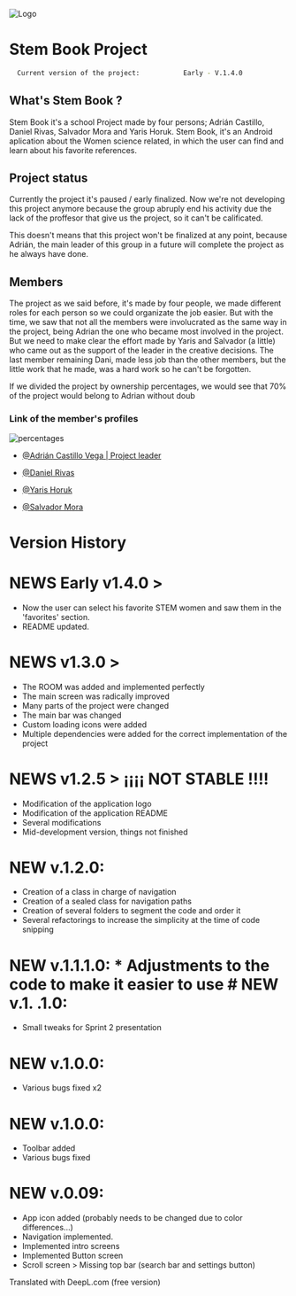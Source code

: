 

![Logo](https://i.imgur.com/MT0K37y.png)



# Stem Book Project
```bash
  Current version of the project:           Early - V.1.4.0
```

## What's Stem Book ?

Stem Book it's a school Project made by four persons; Adrián Castillo, Daniel Rivas, Salvador Mora and Yaris Horuk. Stem Book, it's an Android aplication about the Women science related, in which the user can find and learn about his favorite references.

## Project status

Currently the project it's paused / early finalized. Now we're not developing this project anymore because the group abruply end his activity due the lack of the proffesor that give us the project, so it can't be calificated.

This doesn't means that this project won't be finalized at any point, because Adrián, the main leader of this group in a future will complete the project as he always have done.

## Members

The project as we said before, it's made by four people, we made different roles for each person so we could organizate the job easier. But with the time, we saw that not all the members were involucrated as the same way in the project, being Adrian the one who became most involved in the project. But we need to make clear the effort made by Yaris and Salvador (a little) who came out as the support of the leader in the creative decisions. The last member remaining Dani, made less job than the other members, but the little work that he made, was a hard work so he can't be forgotten.

If we divided the project by ownership percentages, we would see that 70% of the project would belong to Adrian without doub


### Link of the member's profiles

![percentages](https://i.imgur.com/Edpn9vB.png)

- [@Adrián Castillo Vega | Project leader](https://github.com/A-CE-V)

- [@Daniel Rivas](https://github.com/A-CE-V)

- [@Yaris Horuk](https://github.com/A-CE-V)

- [@Salvador Mora](https://github.com/A-CE-V)


# Version History

# NEWS Early v1.4.0 >

* Now the user can select his favorite STEM women and saw them
  in the 'favorites' section.
* README updated.

# NEWS v1.3.0 >

* The ROOM was added and implemented perfectly
* The main screen was radically improved
* Many parts of the project were changed
* The main bar was changed
* Custom loading icons were added
* Multiple dependencies were added for the correct implementation of the project


# NEWS v1.2.5 > ¡¡¡¡ NOT STABLE !!!!

* Modification of the application logo
* Modification of the application README
* Several modifications
* Mid-development version, things not finished



# NEW v.1.2.0:

* Creation of a class in charge of navigation
* Creation of a sealed class for navigation paths
* Creation of several folders to segment the code and order it
* Several refactorings to increase the simplicity at the time of code snipping

# NEW v.1.1.1.0: * Adjustments to the code to make it easier to use # NEW v.1. .1.0:

* Small tweaks for Sprint 2 presentation

# NEW v.1.0.0:

* Various bugs fixed x2

# NEW v.1.0.0:

* Toolbar added
* Various bugs fixed


# NEW v.0.09:

* App icon added (probably needs to be changed due to color differences...)
* Navigation implemented.
* Implemented intro screens
* Implemented Button screen
* Scroll screen > Missing top bar (search bar and settings button)

Translated with DeepL.com (free version)